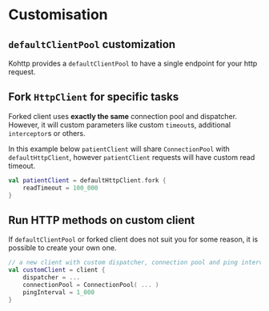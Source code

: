 # Customisation

## `defaultClientPool` customization

Kohttp provides a `defaultClientPool` to have a single endpoint for your http request.

## Fork `HttpClient` for specific tasks

Forked client uses **exactly the same** connection pool and dispatcher. However, it will custom parameters like custom `timeout`s, additional `interceptor`s or others.

In this example below `patientClient` will share `ConnectionPool` with `defaultHttpClient`, however `patientClient` requests will have custom read timeout.

```kotlin
val patientClient = defaultHttpClient.fork {   
    readTimeout = 100_000 
}
```

## Run HTTP methods on custom client

If `defaultClientPool` or forked client does not suit you for some reason, it is possible to create your own one.

```kotlin
// a new client with custom dispatcher, connection pool and ping interval
val customClient = client {
    dispatcher = ...
    connectionPool = ConnectionPool( ... )
    pingInterval = 1_000
}
```

